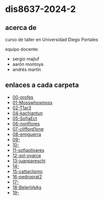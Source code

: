 # dis8637-2024-2

## acerca de

curso de taller en Universidad Diego Portales

equipo docente:

- sergio majluf
- aarón montoya
- andrés martin

## enlaces a cada carpeta

- [00-profes](./00-profes/)
- [01-Mosswhosmoss](./01-Mosswhosmoss/)
- [02-T1ar3](./02-T1ar3/)
- [04-kachiantun](./04-kachiantun/)
- [05-SofiaEct](./05-SofiaEct/)
- [06-noriflores](./06-noriflores/)
- [07-clifford1one](./07-clifford1one/)
- [08-emiguerra](./08-emiguerra/)
- [09-](./09-/)
- [10-](./10-/)
- [11-sofiaolivares](./11-sofiaolivares/)
- [12-sol-oyarce](./12-sol-oyarce/)
- [13-juanpareschi](./13-juanpareschi/)
- [14-](./14-/)
- [15-cattaclismo](./15-cattaclismo/)
- [16-pedroprat2](./16-pedroprat2/)
- [17-](./17-/)
- [18-BelenVeAg](./18-BelenVeAg/)
- [19-](.)

